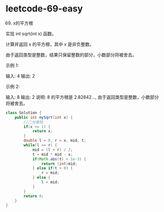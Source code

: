 # leetcode-69-easy

69. x的平方根

实现 int sqrt(int x) 函数。

计算并返回 x 的平方根，其中 x 是非负整数。

由于返回类型是整数，结果只保留整数的部分，小数部分将被舍去。

示例 1:

输入: 4
输出: 2

示例 2:

输入: 8
输出: 2
说明: 8 的平方根是 2.82842..., 
     由于返回类型是整数，小数部分将被舍去。

```java
class Solution {
    public int mySqrt(int x) {
        //二分查找
        if(x <= 1) {
            return x;
        }
        double l = 0, r = x, mid, t;
        while(l <= r) {
            mid = (l + r) / 2;
            t = mid * mid - x;
            if(Math.abs(t) < 1e-3) {
                return (int)mid;
            } else if(t > 0) {
                r = mid;
            } else {
                l = mid;
            }
        }
        return 0;
    }
}
```

